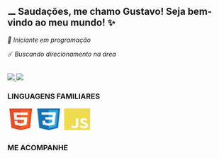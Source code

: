 ## ⚊ Saudações, me chamo Gustavo! Seja bem-vindo ao meu mundo! ✨

  <p><i>🌱 Iniciante em programação</i></p>
  <p><i>☄️ Buscando direcionamento na área</i></p>
  
##

<div>
  <a href="https://github.com/Giordano1901">
    <img height="150em" src="https://github-readme-stats.vercel.app/api?username=giordano1901&show_icons=true&theme=rose_pine&include_all_commits=true&count_private=true"/>
    <img height="150em" src="https://github-readme-stats.vercel.app/api/top-langs/?username=giordano1901&layout=compact&langs_count=7&theme=rose_pine"/>
  </a>
</div>

<div>
  <h3><b>LINGUAGENS FAMILIARES<b></h3>
  <img align="center" alt="Rafa-HTML" height="50" width="60" src="https://raw.githubusercontent.com/devicons/devicon/master/icons/html5/html5-original.svg">
  <img align="center" alt="Rafa-CSS" height="50" width="60" src="https://raw.githubusercontent.com/devicons/devicon/master/icons/css3/css3-original.svg">
  <img align="center" alt="Rafa-Js" height="50" width="60" src="https://raw.githubusercontent.com/devicons/devicon/master/icons/javascript/javascript-plain.svg">
</div>

##

<h3><b>ME ACOMPANHE<b></h3>

<!--
(INSERIR FORMAS DE CONTATO, REDES SOCIAIS TALVEZ)>

